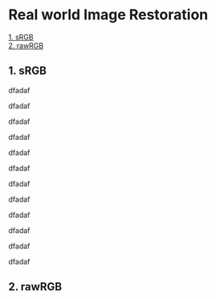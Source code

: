# Real world Image Restoration

[1. sRGB](#1.-sRGB)  
[2. rawRGB](#2.-rawRGB)


## 1. sRGB


dfadaf

dfadaf

dfadaf

dfadaf

dfadaf

dfadaf

dfadaf

dfadaf

dfadaf

dfadaf

dfadaf

dfadaf


## 2. rawRGB